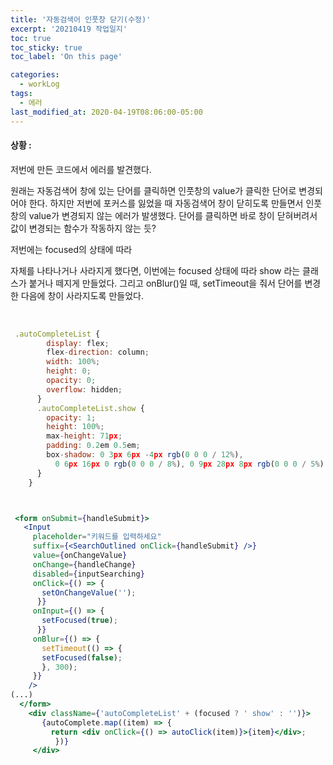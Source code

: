 ```yaml
---
title: '자동검색어 인풋창 닫기(수정)'
excerpt: '20210419 작업일지'
toc: true
toc_sticky: true
toc_label: 'On this page'

categories:
  - workLog
tags:
  - 에러
last_modified_at: 2020-04-19T08:06:00-05:00
---
```


#### 상황 :

저번에 만든 코드에서 에러를 발견했다.

원래는 자동검색어 창에 있는 단어를 클릭하면 인풋창의 value가 클릭한 단어로 변경되어야 한다. 하지만 저번에 포커스를 잃었을 때 자동검색어 창이 닫히도록 만들면서 인풋창의 value가 변경되지 않는 에러가 발생했다. 단어를 클릭하면 바로 창이 닫혀버려서 값이 변경되는 함수가 작동하지 않는 듯?

저번에는 focused의 상태에 따라 <div></div> 자체를 나타나거나 사라지게 했다면, 이번에는 focused 상태에 따라 show 라는 클래스가 붙거나 떼지게 만들었다. 그리고 onBlur()일 때, setTimeout을 줘서 단어를 변경한 다음에 창이 사라지도록 만들었다.

<br>

```jsx
 .autoCompleteList {
        display: flex;
        flex-direction: column;
        width: 100%;
        height: 0;
        opacity: 0;
        overflow: hidden;
      }
      .autoCompleteList.show {
        opacity: 1;
        height: 100%;
        max-height: 71px;
        padding: 0.2em 0.5em;
        box-shadow: 0 3px 6px -4px rgb(0 0 0 / 12%),
          0 6px 16px 0 rgb(0 0 0 / 8%), 0 9px 28px 8px rgb(0 0 0 / 5%);
      }
    }



 <form onSubmit={handleSubmit}>
   <Input
     placeholder="키워드를 입력하세요"
     suffix={<SearchOutlined onClick={handleSubmit} />}
     value={onChangeValue}
     onChange={handleChange}
     disabled={inputSearching}
     onClick={() => {
       setOnChangeValue('');
      }}
     onInput={() => {
       setFocused(true);
      }}
     onBlur={() => {
       setTimeout(() => {
       setFocused(false);
       }, 300);
     }}
    />
(...)
  </form>
    <div className={'autoCompleteList' + (focused ? ' show' : '')}>
       {autoComplete.map((item) => {
         return <div onClick={() => autoClick(item)}>{item}</div>;
          })}
     </div>

```

<br>
